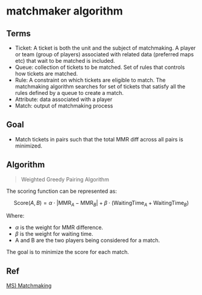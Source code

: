 # matchmaker algorithm

## Terms
- Ticket: A ticket is both the unit and the subject of matchmaking. A player or team (group of players) associated with related data (preferred maps etc) that wait to be matched is included.
- Queue: collection of tickets to be matched. Set of rules that controls how tickets are matched.
- Rule: A constraint on which tickets are eligible to match. The matchmaking algorithm searches for set of tickets that satisfy all the rules defined by a queue to create a match.
- Attribute: data associated with a player
- Match: output of matchmaking process

## Goal
- Match tickets in pairs such that the total MMR diff across all pairs is minimized.

## Algorithm
> Weighted Greedy Pairing Algorithm

The scoring function can be represented as:


$$
\text{Score}(A, B) = \alpha \cdot |\text{MMR}_A - \text{MMR}_B| + \beta \cdot (\text{WaitingTime}_A + \text{WaitingTime}_B)
$$

Where:
- $\alpha$ is the weight for MMR difference.
- $\beta$ is the weight for waiting time.
- A and B are the two players being considered for a match.


The goal is to minimize the score for each match.

## Ref
[MS) Matchmaking](https://learn.microsoft.com/en-us/gaming/playfab/features/multiplayer/matchmaking/)